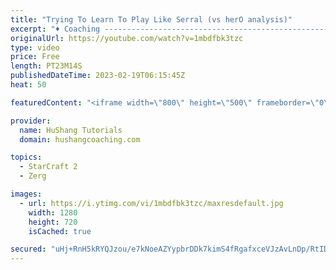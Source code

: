 ```yaml
---
title: "Trying To Learn To Play Like Serral (vs herO analysis)"
excerpt: "♦ Coaching -------------------------------------------------------------------------- Website: https://www.hushangcoaching.com  Interested in Starcraft lessons? Check out my website! I would love to help you improve and reach your goals. I've been coaching for several years and I have 5+ GM students"
originalUrl: https://youtube.com/watch?v=1mbdfbk3tzc
type: video
price: Free
length: PT23M14S
publishedDateTime: 2023-02-19T06:15:45Z
heat: 50

featuredContent: "<iframe width=\"800\" height=\"500\" frameborder=\"0\" src=\"https://www.youtube.com/embed/1mbdfbk3tzc\" allow=\"accelerometer; autoplay; encrypted-media; gyroscope; picture-in-picture\" allowfullscreen></iframe>"

provider:
  name: HuShang Tutorials
  domain: hushangcoaching.com

topics:
  - StarCraft 2
  - Zerg

images:
  - url: https://i.ytimg.com/vi/1mbdfbk3tzc/maxresdefault.jpg
    width: 1280
    height: 720
    isCached: true

secured: "uHj+RnH5kRYQJzou/e7kNoeAZYypbrDDk7kimS4fRgafxceVJzAvLnDp/RtIDBeqdeA3rhWHgAkJBUuUVqKNEXKgvCDGWNHzn14yKBsKDXeXe0gFamvnvS4RfbcAjCJ/VW/HAglPs1+4sa2riMX8uHPw7YKWohSECMx2wqTjHH4uKrKlRFop8P7ebOVnAkQvgcdcPwliXB8WKel5qeSHqh6PWlrKRbJeFjBusoGVlxjmTHJ77Cj3itp5PzvECyfnJ0JUmT6tFBqTIDSxO2URi79vIs+8jWBjkuyGEpg+PQHi/CyxQHQ20zm/RKJNalgXy7FyR/ik1A6ShELqhJ0mtgk6D1QAE4tmoo1F5UW0sFCC2/U+9Be3OU2CWql9xIDlq2mZ9s7cBfwnCX9uL/VGgcDPvdvul9PwXKOkNLEc2Ug=;lOOE7BddwBlxNBx495uvMQ=="
---
```


